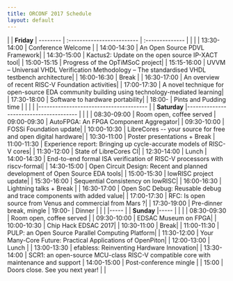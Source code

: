 ```yaml
---
title: ORCONF 2017 Schedule
layout: default
---
```


| | **Friday**
| -------- | :------------------------- | :--------------
| | |
| 13:30-14:00  | Conference Welcome   |
| 14:00-14:30  | An Open Source PDVL Framework|
| 14:30-15:00  | Kactus2: Update on the open source IP-XACT tool|
| 15:00-15:15  | Progress of the OpTiMSoC project|
| 15:15-16:00  | UVVM – Universal VHDL Verification Methodology – The standardised VHDL testbench architecture|
| 16:00-16:30  | Break |
| 16:30-17:00  | An overview of recent RISC-V Foundation activities|
| 17:00-17:30  | A novel technique for open-source EDA community building using technology-mediated learning|
| 17:30-18:00  | Software to hardware portability|
| 18:00-       | Pints and Pudding time |
| | |
|---------------------------------------
| | **Saturday**
|---------------------------------------
| | |
| 08:30-09:00  | Room open, coffee served
| 09:00-09:30  | AutoFPGA: An FPGA Component Aggregator|
| 09:30-10:00  | FOSSi Foundation update|
| 10:00-10:30  | LibreCores -- your source for free and open digital hardware|
| 10:30-11:00  | Poster presentations + Break
| 11:00-11:30  | Experience report: Bringing up cycle-accurate models of RISC-V cores|
| 11:30-12:00  | State of LibreCores CI|
| 12:30-14:00  | Lunch
| 14:00-14:30  | End-to-end formal ISA verification of RISC-V processors with riscv-formal|
| 14:30-15:00  | Open Circuit Design:  Recent and planned development of Open Source EDA tools|
| 15:00-15:30  | lowRISC project update|
| 15:30-16:00  | Sequential Consistency on lowRISC|
| 16:00-16:30  | Lightning talks + Break |
| 16:30-17:00  | Open SoC Debug: Reusable debug and trace components with added value|
| 17:00-17:30  | RFC: Is open source from Venus and commercial from Mars ?|
| 17:30-19:00  | Pre-dinner break, mingle
| 19:00-       | Dinner
| | |
|-----
|  | **Sunday**
|-----
| | |
| 08:30-09:30  | Room open, coffee served |
| 09:30-10:00  | EDSAC Museum on FPGA|
| 10:00-10:30  | Chip Hack EDSAC 2017|
| 10:30-11:00  | Break|
| 11:00-11:30  | PULP: an Open Source Parallel Computing Platform|
| 11:30-12:00  | Your Many-Core Future: Practical Applications of OpenPiton|
| 12:00-13:00  | Lunch |
| 13:00-13:30  | efabless:  Reinventing Hardware Innovation|
| 13:30-14:00  | SCR1: an open-source MCU-class RISC-V compatible core with maintenance and support
| 14:00-15:00  | Post-conference mingle |
| 15:00        | Doors close. See you next year! |
|
